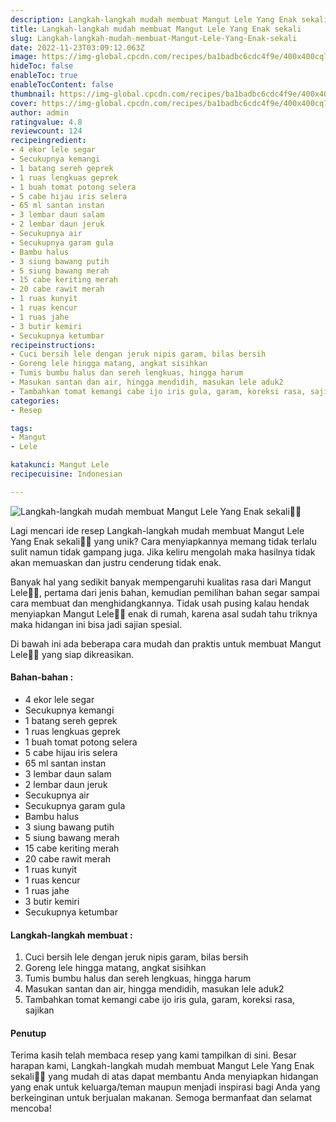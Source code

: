 ```yaml
---
description: Langkah-langkah mudah membuat Mangut Lele Yang Enak sekali"
title: Langkah-langkah mudah membuat Mangut Lele Yang Enak sekali
slug: Langkah-langkah-mudah-membuat-Mangut-Lele-Yang-Enak-sekali
date: 2022-11-23T03:09:12.063Z
image: https://img-global.cpcdn.com/recipes/ba1badbc6cdc4f9e/400x400cq70/photo.jpg
hideToc: false
enableToc: true
enableTocContent: false
thumbnail: https://img-global.cpcdn.com/recipes/ba1badbc6cdc4f9e/400x400cq70/photo.jpg
cover: https://img-global.cpcdn.com/recipes/ba1badbc6cdc4f9e/400x400cq70/photo.jpg
author: admin
ratingvalue: 4.8
reviewcount: 124
recipeingredient:
- 4 ekor lele segar
- Secukupnya kemangi
- 1 batang sereh geprek
- 1 ruas lengkuas geprek
- 1 buah tomat potong selera
- 5 cabe hijau iris selera
- 65 ml santan instan
- 3 lembar daun salam
- 2 lembar daun jeruk
- Secukupnya air
- Secukupnya garam gula
- Bambu halus
- 3 siung bawang putih
- 5 siung bawang merah
- 15 cabe keriting merah
- 20 cabe rawit merah
- 1 ruas kunyit
- 1 ruas kencur
- 1 ruas jahe
- 3 butir kemiri
- Secukupnya ketumbar
recipeinstructions:
- Cuci bersih lele dengan jeruk nipis garam, bilas bersih
- Goreng lele hingga matang, angkat sisihkan
- Tumis bumbu halus dan sereh lengkuas, hingga harum
- Masukan santan dan air, hingga mendidih, masukan lele aduk2
- Tambahkan tomat kemangi cabe ijo iris gula, garam, koreksi rasa, sajikan
categories:
- Resep

tags:
- Mangut
- Lele

katakunci: Mangut Lele
recipecuisine: Indonesian

---
```


![Langkah-langkah mudah membuat Mangut Lele Yang Enak sekali👩‍🍳](https://img-global.cpcdn.com/recipes/ba1badbc6cdc4f9e/400x400cq70/photo.jpg)

Lagi mencari ide resep Langkah-langkah mudah membuat Mangut Lele Yang Enak sekali👩‍🍳 yang unik? Cara menyiapkannya memang tidak terlalu sulit namun tidak gampang juga. Jika keliru mengolah maka hasilnya tidak akan memuaskan dan justru cenderung tidak enak.

Banyak hal yang sedikit banyak mempengaruhi kualitas rasa dari Mangut Lele👩‍🍳, pertama dari jenis bahan, kemudian pemilihan bahan segar sampai cara membuat dan menghidangkannya. Tidak usah pusing kalau hendak menyiapkan Mangut Lele👩‍🍳 enak di rumah, karena asal sudah tahu triknya maka hidangan ini bisa jadi sajian spesial.

Di bawah ini ada beberapa cara mudah dan praktis untuk membuat Mangut Lele👩‍🍳 yang siap dikreasikan.

<!--inarticleads1-->

#### Bahan-bahan :

- 4 ekor lele segar
- Secukupnya kemangi
- 1 batang sereh geprek
- 1 ruas lengkuas geprek
- 1 buah tomat potong selera
- 5 cabe hijau iris selera
- 65 ml santan instan
- 3 lembar daun salam
- 2 lembar daun jeruk
- Secukupnya air
- Secukupnya garam gula
- Bambu halus
- 3 siung bawang putih
- 5 siung bawang merah
- 15 cabe keriting merah
- 20 cabe rawit merah
- 1 ruas kunyit
- 1 ruas kencur
- 1 ruas jahe
- 3 butir kemiri
- Secukupnya ketumbar

<!--inarticleads2-->

#### Langkah-langkah membuat :

1. Cuci bersih lele dengan jeruk nipis garam, bilas bersih
1. Goreng lele hingga matang, angkat sisihkan
1. Tumis bumbu halus dan sereh lengkuas, hingga harum
1. Masukan santan dan air, hingga mendidih, masukan lele aduk2
1. Tambahkan tomat kemangi cabe ijo iris gula, garam, koreksi rasa, sajikan

#### Penutup

Terima kasih telah membaca resep yang kami tampilkan di sini. Besar harapan kami, Langkah-langkah mudah membuat Mangut Lele Yang Enak sekali👩‍🍳 yang mudah di atas dapat membantu Anda menyiapkan hidangan yang enak untuk keluarga/teman maupun menjadi inspirasi bagi Anda yang berkeinginan untuk berjualan makanan. Semoga bermanfaat dan selamat mencoba!